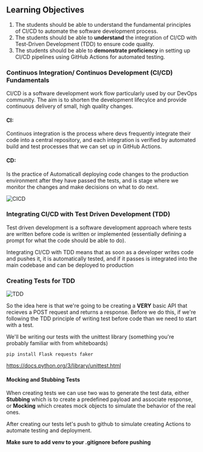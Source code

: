 ## Learning Objectives

1. The students should be able to understand the fundamental principles of CI/CD to automate the software development process.
2. The students should be able to **understand** the integration of CI/CD with Test-Driven Development (TDD) to ensure code quality.
3. The students should be able to **demonstrate proficiency** in setting up CI/CD pipelines using GitHub Actions for automated testing.

### Continuos Integration/ Continuos Development (CI/CD) Fundamentals

CI/CD is a software development work flow particularly used by our DevOps community. The aim is to shorten the development lifecylce and provide continuous delivery of small, high quality changes.



#### CI:

Continuos integration is the process where devs frequently integrate their code into a central repository, and each integration is verified by automated build and test processes that we can set up in GitHub Actions. 

#### CD:

Is the practice of Automaticall deploying code changes to the production environment after they have passed the tests, and is stage where we monitor the changes and make decisions on what to do next.

![CICD](https://www.mabl.com/hubfs/CICDBlog.png)

### Integrating CI/CD with Test Driven Development (TDD)

Test driven development is a software development approach where tests are written before code is written or implemented (essentially defining a prompt for what the code should be able to do).

Integrating CI/CD with TDD means that as soon as a developer writes code and pushes it, it is automatically tested, and if it passes is integrated into the main codebase and can be deployed to production

### Creating Tests for TDD

![TDD](https://cdn.sanity.io/images/hgftikht/production/4f8ab9993567bb23ad72faad88a8af8cc9fd8f00-1000x659.png)

So the idea here is that we're going to be creating a **VERY** basic API that recieves a POST request and returns a response. Before we do this, if we're following the TDD principle of writing test before code than we need to start with a test.

We'll be writing our tests with the unittest library (something you're probably familiar with from whiteboards)

```
pip install Flask requests faker
```

https://docs.python.org/3/library/unittest.html

#### Mocking and Stubbing Tests

When creating tests we can use two was to generate the test data, either **Stubbing** which is to create a predefined payload and associate response, or **Mocking** which creates mock objects to simulate the behavior of the real ones.

After creating our tests let's push to github to simulate creating Actions to automate testing and deployment.

**Make sure to add venv to your .gitignore before pushing**

